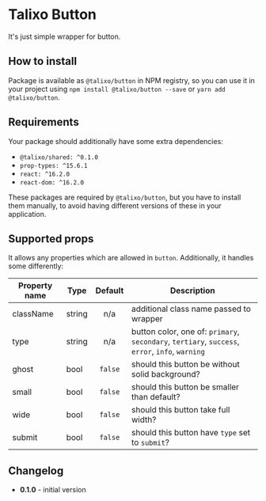 # Talixo Button

It's just simple wrapper for button.

## How to install

Package is available as `@talixo/button` in NPM registry, so you can use it in your project
using `npm install @talixo/button --save` or `yarn add @talixo/button`.

## Requirements

Your package should additionally have some extra dependencies:

- `@talixo/shared: ^0.1.0`
- `prop-types: ^15.6.1`
- `react: ^16.2.0`
- `react-dom: ^16.2.0`

These packages are required by `@talixo/button`, but you have to install them manually,
to avoid having different versions of these in your application.

## Supported props

It allows any properties which are allowed in `button`. Additionally, it handles some differently:

Property name | Type      | Default | Description                    
--------------|-----------|:-------:|--------------------------------
className     | string    | n/a     | additional class name passed to wrapper
type          | string    | n/a     | button color, one of: `primary`, `secondary`, `tertiary`, `success`, `error`, `info`, `warning`
ghost         | bool      | `false` | should this button be without solid background?
small         | bool      | `false` | should this button be smaller than default?
wide          | bool      | `false` | should this button take full width?
submit        | bool      | `false` | should this button have `type` set to `submit`?

## Changelog

- **0.1.0** - initial version
